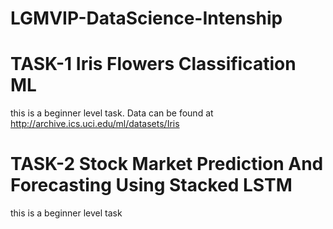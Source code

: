 # LGMVIP-DataScience-Intenship
# TASK-1 Iris Flowers Classification ML
this is a beginner level task. Data can be found at http://archive.ics.uci.edu/ml/datasets/Iris 
# TASK-2 Stock Market Prediction And Forecasting Using Stacked LSTM
this is a beginner level task
